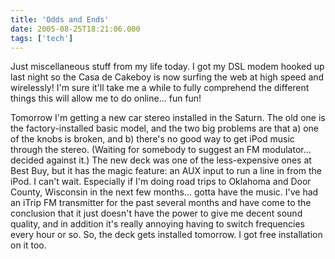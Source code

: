 ```yaml
---
title: 'Odds and Ends'
date: 2005-08-25T18:21:06.000
tags: ['tech']
---
```


Just miscellaneous stuff from my life today. I got my DSL modem hooked up last night so the Casa de Cakeboy is now surfing the web at high speed and wirelessly! I'm sure it'll take me a while to fully comprehend the different things this will allow me to do online... fun fun!

Tomorrow I'm getting a new car stereo installed in the Saturn. The old one is the factory-installed basic model, and the two big problems are that a) one of the knobs is broken, and b) there's no good way to get iPod music through the stereo. (Waiting for somebody to suggest an FM modulator... decided against it.) The new deck was one of the less-expensive ones at Best Buy, but it has the magic feature: an AUX input to run a line in from the iPod. I can't wait. Especially if I'm doing road trips to Oklahoma and Door County, Wisconsin in the next few months... gotta have the music. I've had an iTrip FM transmitter for the past several months and have come to the conclusion that it just doesn't have the power to give me decent sound quality, and in addition it's really annoying having to switch frequencies every hour or so. So, the deck gets installed tomorrow. I got free installation on it too.
